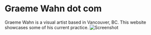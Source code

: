 # Graeme Wahn dot com
Graeme Wahn is a visual artist based in Vancouver, BC. This website showcases some of his current practice.
![Screenshot](https://raw.github.com/zibs/Graeme-Wahn/gh-pages/img/readme.png)



